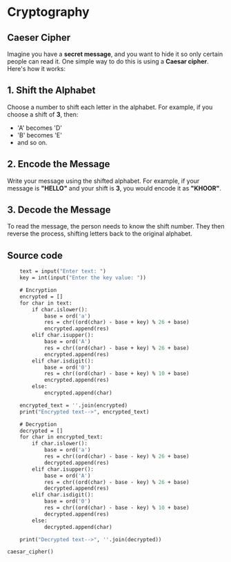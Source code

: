 # Cryptography

## Caeser Cipher
Imagine you have a **secret message**, and you want to hide it so only certain people can read it. One simple way to do this is using a **Caesar cipher**. Here's how it works:

## 1. Shift the Alphabet

Choose a number to shift each letter in the alphabet. For example, if you choose a shift of **3**, then:
- 'A' becomes 'D'
- 'B' becomes 'E'
- and so on.

## 2. Encode the Message

Write your message using the shifted alphabet. For example, if your message is **"HELLO"** and your shift is **3**, you would encode it as **"KHOOR"**.

## 3. Decode the Message

To read the message, the person needs to know the shift number. They then reverse the process, shifting letters back to the original alphabet.

## Source code 


```def caesar_cipher():
    text = input("Enter text: ")
    key = int(input("Enter the key value: "))

    # Encryption
    encrypted = []
    for char in text:
        if char.islower():
            base = ord('a')
            res = chr((ord(char) - base + key) % 26 + base)
            encrypted.append(res)
        elif char.isupper():
            base = ord('A')
            res = chr((ord(char) - base + key) % 26 + base)
            encrypted.append(res)
        elif char.isdigit():
            base = ord('0')
            res = chr((ord(char) - base + key) % 10 + base)
            encrypted.append(res)
        else:
            encrypted.append(char)

    encrypted_text = ''.join(encrypted)
    print("Encrypted text-->", encrypted_text)

    # Decryption
    decrypted = []
    for char in encrypted_text:
        if char.islower():
            base = ord('a')
            res = chr((ord(char) - base - key) % 26 + base)
            decrypted.append(res)
        elif char.isupper():
            base = ord('A')
            res = chr((ord(char) - base - key) % 26 + base)
            decrypted.append(res)
        elif char.isdigit():
            base = ord('0')
            res = chr((ord(char) - base - key) % 10 + base)
            decrypted.append(res)
        else:
            decrypted.append(char)

    print("Decrypted text-->", ''.join(decrypted))

caesar_cipher()
```
